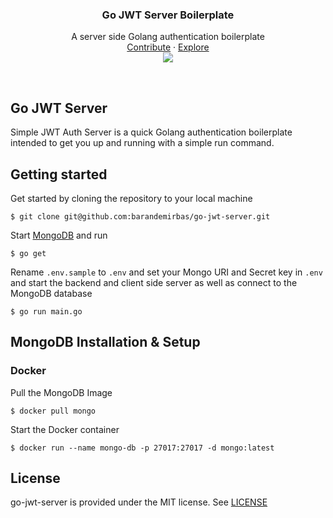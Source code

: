 <p align="center">

  <h3 align="center">Go JWT Server Boilerplate</h3>

  <p align="center">
    A server side Golang authentication boilerplate
    <br>
    <a href="#">Contribute</a>
    &middot;
    <a href="#">Explore</a>
    <br>
    <img src="https://img.shields.io/badge/license-MIT-green" />
  </p>
</p>

<br>

## Go JWT Server

Simple JWT Auth Server is a quick Golang authentication boilerplate intended to get you up and running with a simple run command.

## Getting started

Get started by cloning the repository to your local machine

```
$ git clone git@github.com:barandemirbas/go-jwt-server.git
```

Start [MongoDB](#mongodb-installation--setup) and run

```$ go get```

Rename ```.env.sample``` to ```.env``` and set your Mongo URI and Secret key in ```.env``` and start the backend and client side server as well as connect to the MongoDB database

```
$ go run main.go
```

## MongoDB Installation & Setup
### Docker
Pull the MongoDB Image
```
$ docker pull mongo
```
Start the Docker container
```
$ docker run --name mongo-db -p 27017:27017 -d mongo:latest
```

## License

go-jwt-server is provided under the MIT license. See [LICENSE](LICENSE)

